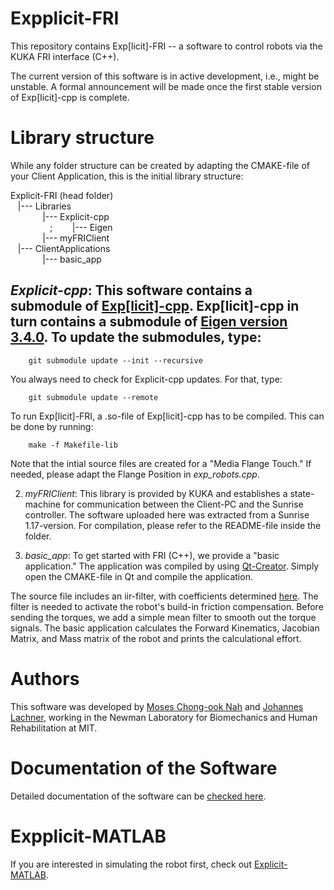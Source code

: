 # Expplicit-FRI
This repository contains Exp[licit]-FRI -- a software to control robots via the KUKA FRI interface (C++). 

The current version of this software is in active development, i.e., might be unstable. A formal announcement will be made once the first stable version of Exp[licit]-cpp is complete.

# Library structure
While any folder structure can be created by adapting the CMAKE-file of your Client Application, this is the initial library structure:

Explicit-FRI (head folder)<br />
&nbsp;&nbsp;&nbsp;|--- Libraries<br />
&nbsp;&nbsp;&nbsp;&nbsp;&nbsp;&nbsp;&nbsp;&nbsp;&nbsp;&nbsp;&nbsp;&nbsp;&nbsp;|--- Explicit-cpp<br />
&nbsp;&nbsp;&nbsp;&nbsp;&nbsp;&nbsp;&nbsp;&nbsp;&nbsp;&nbsp;&nbsp;&nbsp;&nbsp;&nbsp;&nbsp;&nbsp;;&nbsp;&nbsp;&nbsp;&nbsp;&nbsp;&nbsp;&nbsp;&nbsp;|--- Eigen<br />
&nbsp;&nbsp;&nbsp;&nbsp;&nbsp;&nbsp;&nbsp;&nbsp;&nbsp;&nbsp;&nbsp;&nbsp;&nbsp;|--- myFRIClient<br />
&nbsp;&nbsp;&nbsp;|--- ClientApplications<br />
&nbsp;&nbsp;&nbsp;&nbsp;&nbsp;&nbsp;&nbsp;&nbsp;&nbsp;&nbsp;&nbsp;&nbsp;&nbsp;|--- basic_app

## *Explicit-cpp*: This software contains a submodule of [Exp[licit]-cpp](https://github.com/explicit-robotics/Explicit-cpp). Exp[licit]-cpp in turn contains a submodule of [Eigen version 3.4.0](https://gitlab.com/libeigen/eigen/-/releases/3.4.0). To update the submodules, type:
```
    git submodule update --init --recursive
```
You always need to check for Explicit-cpp updates. For that, type:
```
    git submodule update --remote
```
To run Exp[licit]-FRI, a .so-file of Exp[licit]-cpp has to be compiled. This can be done by running:
```
    make -f Makefile-lib
```

 Note that the intial source files are created for a "Media Flange Touch." If needed, please adapt the Flange Position in *exp_robots.cpp*.  

2) *myFRIClient*: This library is provided by KUKA and establishes a state-machine for communication between the Client-PC and the Sunrise controller. The software uploaded here was extracted from a Sunrise 1.17-version. For compilation, please refer to the README-file inside the folder.

3) *basic_app*: To get started with FRI (C++), we provide a "basic application." The application was compiled by using [Qt-Creator](https://www.qt.io/product/development-tools). Simply open the CMAKE-file in Qt and compile the application.

The source file includes an iir-filter, with coefficients determined [here](http://www.winfilter.20m.com/). The filter is needed to activate the robot's build-in friction compensation. Before sending the torques, we add a simple mean filter to smooth out the torque signals. The basic application calculates the Forward Kinematics, Jacobian Matrix, and Mass matrix of the robot and prints the calculational effort. 

# Authors
This software was developed by [Moses Chong-ook Nah](https://mosesnah-shared.github.io/) and [Johannes Lachner](https://jlachner.github.io/), working in the Newman Laboratory for Biomechanics and Human Rehabilitation at MIT.

# Documentation of the Software 
Detailed documentation of the software can be [checked here](https://explicit-robotics.github.io/).

# Expplicit-MATLAB
If you are interested in simulating the robot first, check out [Explicit-MATLAB](https://github.com/explicit-robotics/Explicit-MATLAB).
